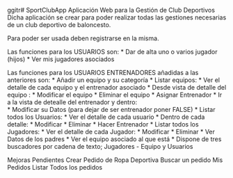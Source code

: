 ggitr# SportClubApp
Aplicación Web para la Gestión de Club Deportivos
Dicha aplicación se crear para poder realizar todas las gestiones necesarias de un club
deportivo de baloncesto.

Para poder ser usada deben registrarse en la misma.

Las funciones para los USUARIOS son:
    * Dar de alta uno o varios jugador (hijos)
    * Ver mis jugadores asociados

Las funciones para los USUARIOS ENTRENADORES añadidas a las anteriores son:
    * Añadir un equipo y su categoría 
    * Listar equipos:
        * Ver el detalle de cada equipo y el entrenador asociado
            * Desde vista de detalle del equipo :
                * Modificar el equipo
                * Eliminar el equipo 
                * Asignar Entrenador
            * Ir a la vista de detealle del entrenador y dentro:    
                * Modificar su Datos (para dejar de ser entrenador poner FALSE)
    * Listar todos los Usuarios:
        * Ver el detalle de cada usuario
            * Dentro de cada detalle:
                * Modificar
                * Eliminar
                * Hacer Entrenador
    * Listar todos los Jugadores: 
        * Ver el detalle de cada Jugador:
            * Modificar
            * Eliminar
            * Ver Datos de los padres
            * Ver el equipo asociado al que está
    * Dispone de tres buscadores por cadena de texto; Jugadores - Equipo y Usuarios


Mejoras Pendientes
    Crear Pedido de Ropa Deportiva
    Buscar un pedido
    Mis Pedidos 
    Listar Todos los pedidos

        




